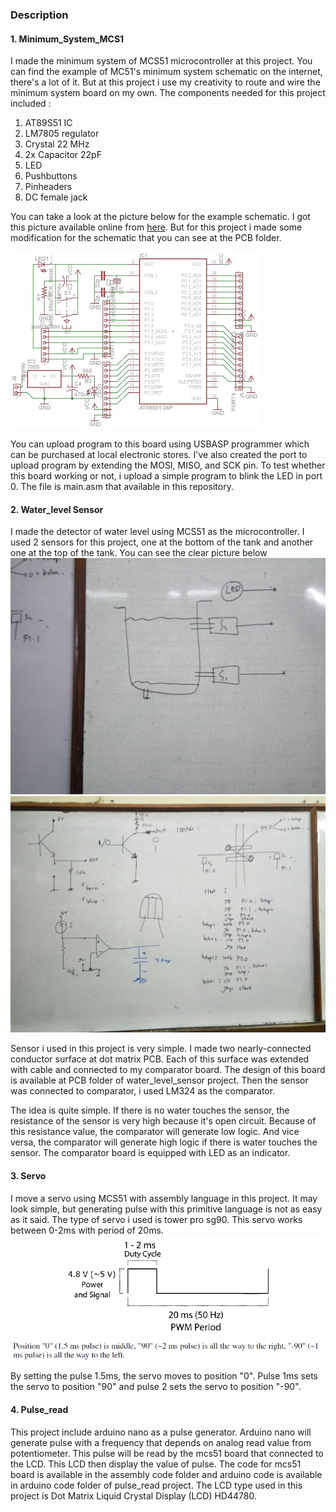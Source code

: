 ### Description


#### 1. Minimum_System_MCS1
I made the minimum system of MCS51 microcontroller at this project. You can find the example of MC51's minimum system schematic on the internet, there's a lot of it. But at this project i use my creativity to route and wire the minimum system board on my own. The components needed for this project included :
1. AT89S51 IC
2. LM7805 regulator
3. Crystal 22 MHz
4. 2x Capacitor 22pF
5. LED
6. Pushbuttons
7. Pinheaders
8. DC female jack

You can take a look at the picture below for the example schematic. I got this picture available online from [here](https://www.inzarsalfikar.com/2011/03/minimum-system-at89s51-at89s52-skematic.html). But for this project i made some modification for the schematic that you can see at the PCB folder.

![Schematic](https://github.com/falithurrahman/mcs51_assembly/blob/master/minimum_system_mcs51/PCB/minsysAT89s51%20skematic.JPG "Schematic")

You can upload program to this board using USBASP programmer which can be purchased at local electronic stores. I've also created the port to upload program by extending the MOSI, MISO, and SCK pin. To test whether this board working or not, i upload a simple program to blink the LED in port 0. The file is main.asm that available in this repository.

#### 2. Water_level Sensor

I made the detector of water level using MCS51 as the microcontroller. I used 2 sensors for this project, one at the bottom of the tank and another one at the top of the tank. You can see the clear picture below ![Picture 1](https://github.com/falithurrahman/mcs51_assembly/blob/master/water_level_sensor/Picture/472658.jpg "Picture 1") ![Picture 2](https://github.com/falithurrahman/mcs51_assembly/blob/master/water_level_sensor/Picture/472657.jpg "Picture 2") 

Sensor i used in this project is very simple. I made two nearly-connected conductor surface at dot matrix PCB. Each of this surface was extended with cable and connected to my comparator board. The design of this board is available at PCB folder of water_level_sensor project. 
Then the sensor was connected to comparator, i used LM324 as the comparator.

The idea is quite simple. If there is no water touches the sensor, the resistance of the sensor is very high because it's open circuit. Because of this resistance value, the comparator will generate low logic. And vice versa, the comparator will generate high logic if there is water touches the sensor. The comparator board is equipped with LED as an indicator.

#### 3. Servo

I move a servo using MCS51 with assembly language in this project. It may look simple, but generating pulse with this primitive language is not as easy as it said. The type of servo i used is tower pro sg90. This servo works between 0-2ms with period of 20ms. ![servo_pulse](https://github.com/falithurrahman/mcs51_assembly/blob/master/servo/Datasheet%20of%20servo/servo_pulse.PNG)

By setting the pulse 1.5ms, the servo moves to position "0". Pulse 1ms sets the servo to position "90" and pulse 2 sets the servo to position "-90".

#### 4. Pulse_read

This project include arduino nano as a pulse generator. Arduino nano will generate pulse with a frequency that depends on analog read value from potentiometer. This pulse will be read by the mcs51 board that connected to the LCD. This LCD then display the value of pulse. The code for mcs51 board is available in the assembly code folder and arduino code is available in arduino code folder of pulse_read project. The LCD type used in this project is Dot Matrix Liquid Crystal Display (LCD) HD44780.